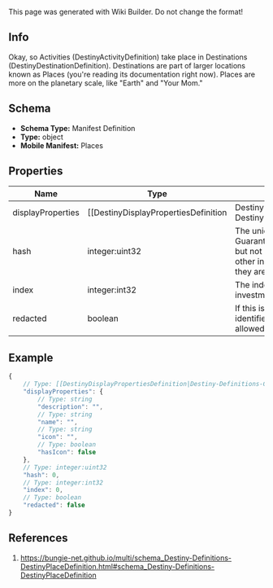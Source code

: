 <span class="wiki-builder">This page was generated with Wiki Builder. Do not change the format!</span>

## Info
Okay, so Activities (DestinyActivityDefinition) take place in Destinations (DestinyDestinationDefinition). Destinations are part of larger locations known as Places (you're reading its documentation right now). Places are more on the planetary scale, like &quot;Earth&quot; and &quot;Your Mom.&quot;

## Schema
* **Schema Type:** Manifest Definition
* **Type:** object
* **Mobile Manifest:** Places

## Properties
Name | Type | Description
---- | ---- | -----------
displayProperties | [[DestinyDisplayPropertiesDefinition|Destiny-Definitions-Common-DestinyDisplayPropertiesDefinition]]:Definition | 
hash | integer:uint32 | The unique identifier for this entity. Guaranteed to be unique for the type of entity, but not globally. When entities refer to each other in Destiny content, it is this hash that they are referring to.
index | integer:int32 | The index of the entity as it was found in the investment tables.
redacted | boolean | If this is true, then there is an entity with this identifier/type combination, but BNet is not yet allowed to show it. Sorry!

## Example
```javascript
{
    // Type: [[DestinyDisplayPropertiesDefinition|Destiny-Definitions-Common-DestinyDisplayPropertiesDefinition]]:Definition
    "displayProperties": {
        // Type: string
        "description": "",
        // Type: string
        "name": "",
        // Type: string
        "icon": "",
        // Type: boolean
        "hasIcon": false
    },
    // Type: integer:uint32
    "hash": 0,
    // Type: integer:int32
    "index": 0,
    // Type: boolean
    "redacted": false
}

```

## References
1. https://bungie-net.github.io/multi/schema_Destiny-Definitions-DestinyPlaceDefinition.html#schema_Destiny-Definitions-DestinyPlaceDefinition
